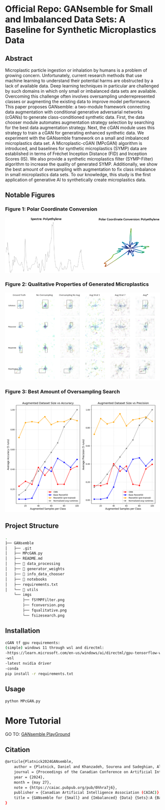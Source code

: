 # Official Repo: GANsemble for Small and Imbalanced Data Sets: A Baseline for Synthetic Microplastics Data

## Abstract

Microplastic particle ingestion or inhalation by humans is a problem of growing concern. Unfortunately, current research methods that use machine learning to understand their potential harms are obstructed by a lack of available data. Deep learning techniques in particular are challenged by such domains in which only small or imbalanced data sets are available. Overcoming this challenge often involves oversampling underrepresented classes or augmenting the existing data to improve model performance. This paper proposes GANsemble: a two-module framework connecting data augmentation with conditional generative adversarial networks (cGANs) to generate class-conditioned synthetic data. First, the data chooser module automates augmentation strategy selection by searching for the best data augmentation strategy. Next, the cGAN module uses this strategy to train a cGAN for generating enhanced synthetic data. We experiment with the GANsemble framework on a small and imbalanced microplastics data set. A Microplastic-cGAN (MPcGAN) algorithm is introduced, and baselines for synthetic microplastics (SYMP) data are established in terms of Fréchet Inception Distance (FID) and Inception Scores (IS). We also provide a synthetic microplastics filter (SYMP-Filter) algorithm to increase the quality of generated SYMP. Additionally, we show the best amount of oversampling with augmentation to fix class imbalance in small microplastics data sets. To our knowledge, this study is the first application of generative AI to synthetically create microplastics data. 


## Notable Figures

### Figure 1: Polar Coordinate Conversion
![Figure 1](imgs/fconversion.png)
### Figure 2: Qualitative Properties of Generated Microplastics
![Figure 2](imgs/fqualitative.png)
### Figure 3: Best Amount of Oversampling Search
![Figure 3](imgs/fsizesearch.png)


## Project Structure

```bash
.
├── GANsemble
│   ├── .git
│   ├── MPcGAN.py
│   ├── README.md
│   ├── 📁 data_processing
│   ├── 📁 generator_weights
│   ├── 📁 info_data_chooser
│   ├── 📁 notebooks
│   ├── requirements.txt
│   └── 📁 utils
    └── imgs
        ├── fSYMPFilter.png
        ├── fconversion.png
        ├── fqualitative.png
        └── fsizesearch.png
```


## Installation

```bash
cGAN tf gpu requirements:
(simple) windows 11 through wsl and directml:
-https://learn.microsoft.com/en-us/windows/ai/directml/gpu-tensorflow-wsl follow instructions from link
-wsl
-latest nvidia driver
-conda
pip install -r requirements.txt
```

## Usage

```bash
python MPcGAN.py
```

# More Tutorial

GO TO: [GANsemble PlayGround](notebooks/playground.ipynb)

## Citation

```bash
@article{Platnick2024GANsemble,
	author = {Platnick, Daniel and Khanzadeh, Sourena and Sadeghian, Alireza and Valenzano, Richard},
	journal = {Proceedings of the Canadian Conference on Artificial Intelligence},
	year = {2024},
	month = {may 27},
	note = {https://caiac.pubpub.org/pub/0hhra7j6},
	publisher = {Canadian Artificial Intelligence Association (CAIAC)},
	title = {GANsemble for {Small} and {Imbalanced} {Data} {Sets}:A {Baseline} for {Synthetic} {Microplastics} {Data}},
}


```
